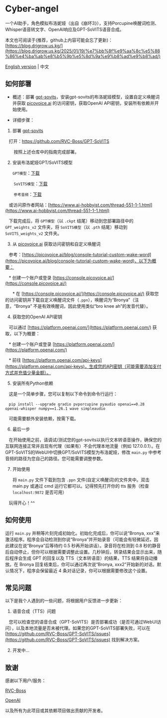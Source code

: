 # Cyber-angel

一个AI助手，角色模拟布洛妮娅（出自《崩坏3》），支持Porcupine唤醒词检测、Whisper语音转文字、OpenAI响应及GPT-SoVITS语音合成。

本文也可阅读于(推荐，github上内容可能会忘了更新)：[https://blog.drigrow.us.kg/](https://blog.drigrow.us.kg/2025/01/19/%e7%bb%8f%e9%aa%8c%e5%88%86%e4%ba%ab%e8%b5%9b%e5%8d%9a%e9%b8%ad%e9%b8%ad/)

[English version](https://github.com/Drigrow/cyber-angel/blob/main/README.md) | 中文

## 如何部署
* 概述：部署 [gpt-sovits](https://github.com/RVC-Boss/GPT-SoVITS)，安装gpt-sovits的布洛妮娅模型，设置自定义唤醒词并获取 [picovoice.ai](https://console.picovoice.ai/) 的访问密钥，获取OpenAI API密钥，安装所有依赖并开始使用。

* 详细步骤：
  
1. 部署 [gpt-sovits](https://github.com/RVC-Boss/GPT-SoVITS)

   打开：https://github.com/RVC-Boss/GPT-SoVITS
   
   
   按照上述仓库中的指南完成部署。
   

2. 安装布洛妮娅GPT/SoVITS模型
   

   `GPT模型`：[下载](https://img.0071126.xyz/bronya-e10.ckpt)
   
   
   `SoVITS模型`：[下载](https://img.0071126.xyz/bronya_e10_s320.pth)
   
   
   `参考音频`：[下载](https://img.0071126.xyz/%E5%97%AF...%E5%95%8A%EF%BC%81%E5%86%8D%E8%83%A1%E9%97%B9%E7%9A%84%E8%AF%9D%EF%BC%8C%E4%B8%8B%E6%AC%A1%E6%88%91%E5%B0%B1%E4%B8%8D%E7%BB%99%E4%BD%A0%E5%8D%87%E7%BA%A7%E7%B3%BB%E7%BB%9F%E4%BA%86%E5%93%A6%E3%80%82.wav)
   

   或访问原作者网站：[https://www.ai-hobbyist.com/thread-551-1-1.html](https://www.ai-hobbyist.com/thread-551-1-1.html)
   

   下载完成后，将 `GPT模型`（以 `.ckpt` 结尾）移动到您部署路径中的 `GPT_weights_v2` 文件夹，将 `SoVITS模型`（以 `.pth` 结尾）移动到 `SoVITS_weights_v2` 文件夹。
   

3. 从 [picovoice.ai](https://console.picovoice.ai/) 获取访问密钥和自定义唤醒词
 

   参考：[https://picovoice.ai/blog/console-tutorial-custom-wake-word](https://picovoice.ai/blog/console-tutorial-custom-wake-word)，以下为概要：
   

   * 创建一个账户或登录 [https://console.picovoice.ai/](https://console.picovoice.ai/)
   
   
   * 在 [https://console.picovoice.ai/](https://console.picovoice.ai/) 获取您的访问密钥并下载自定义唤醒词文件（`.ppn`），唤醒词为“Bronya”（注意，“Bronya” 不是有效唤醒词，因此使用类似“bro knee ah”的发音代替）。
  

4. 获取您的OpenAI API密钥

   可以通过 [https://platform.openai.com/](https://platform.openai.com/) 获取，以下为概要：

   * 创建一个账户或登录 [https://platform.openai.com/](https://platform.openai.com/)

   * 前往 [https://platform.openai.com/api-keys](https://platform.openai.com/api-keys)，生成您的API密钥（可能需要添加支付方式并充值少量金额）。

5. 安装所有Python依赖

   这是一个简单步骤，您可以复制以下命令到命令行运行：

   `pip install --upgrade gradio pvporcupine pyaudio openai==0.28 openai-whisper numpy==1.26.1 wave simpleaudio`

   可能需要额外安装依赖，按需下载。

6. 最后一步

   在开始使用之前，请调试/测试您的gpt-sovits以执行文本转语音操作，确保您的互联网连接正常并且现有代理（如果有）不会代理本地流量（例如 127.0.0.1）。在GPT-SoVITS的WebUI中切换GPT/SoVITS模型为布洛妮娅，修改 `main.py` 中参考音频的路径为您自己的路径。您可能需要调整参数。

7. 开始使用

   将 `main.py` 文件下载到包含 `.ppn` 文件(自定义唤醒词)的文件夹中。双击 main.py 或通过 cmd 运行它都可以。记得预先打开你的 tts 服务（检查 `localhost:9872` 是否可用）

   玩得开心！^^

## 如何使用

运行 `main.py` 并稍等片刻完成初始化。初始化完成后，你可以说“Bronya, xxx”来激活程序。程序会自动检测到你说“Bronya”并开始录音（可能会有轻微延迟，因此建议在说“Bronya”后等待约 0.5 秒再开始讲话）。录音将在检测到 0.8 秒的静音后自动停止，但你可以根据需要调整此设置。几秒钟后，转录结果会显示出来，随后程序会生成 GPT 的回复以及 TTS（文本转语音）的结果，TTS 结果将自动播放。在 Bronya 回复结束后，你可以通过再次说“Bronya, xxx2”开始新的对话。默认情况下，程序会保留最近 4 条对话记录，你可以根据需要修改这个设置。

## 常见问题

以下是我个人遇到的一些问题，将根据用户反馈进一步更新：

1. 语音合成（TTS）问题

   您可以检查您的语音合成（GPT-SoVITS）是否部署成功（是否可通过WebUI访问），以及本地流量是否未被代理。如果您的GPT-SoVITS部署失败，可以在 [https://github.com/RVC-Boss/GPT-SoVITS/issues](https://github.com/RVC-Boss/GPT-SoVITS/issues) 找到解决方案。

2. 开发中...

## 致谢

感谢以下用户/服务：

[RVC-Boss](https://github.com/RVC-Boss)

[OpenAI](https://openai.com/)

以及所有为此项目或其依赖项目做出贡献的开发者。
